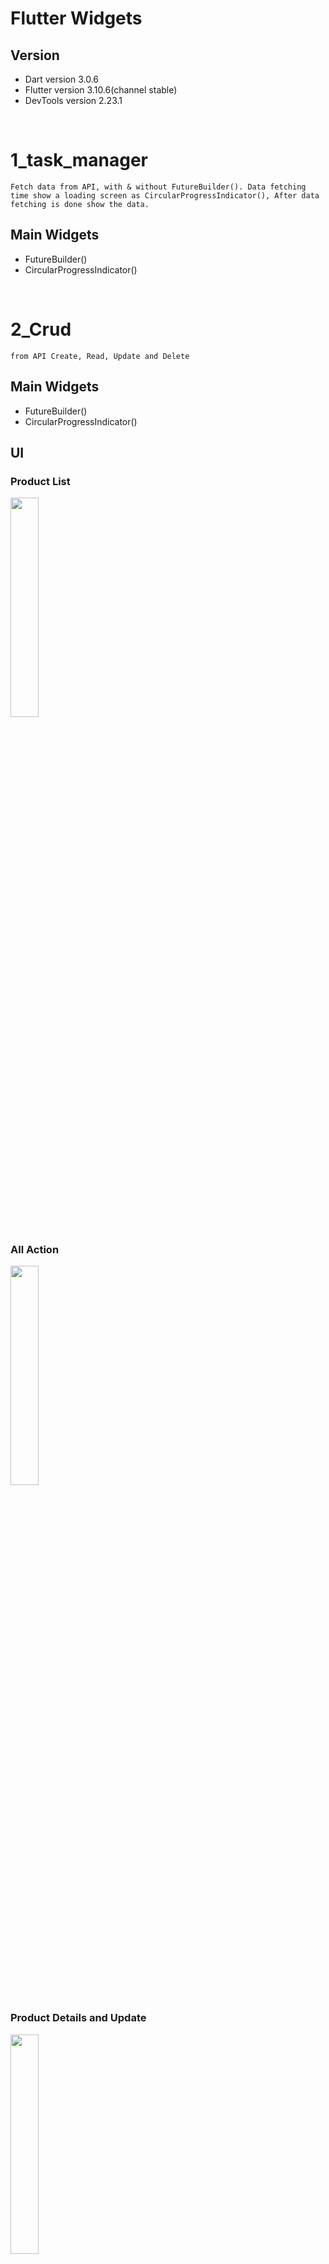 # Flutter Widgets

## Version

-   Dart version 3.0.6
-   Flutter version 3.10.6(channel stable)
-   DevTools version 2.23.1

<br>

# 1_task_manager
    Fetch data from API, with & without FutureBuilder(). Data fetching time show a loading screen as CircularProgressIndicator(), After data fetching is done show the data.

## Main Widgets
-   FutureBuilder()
-   CircularProgressIndicator()




<br>

# 2_Crud
    from API Create, Read, Update and Delete 

## Main Widgets
-   FutureBuilder()
-   CircularProgressIndicator()

## UI

### Product List
<img src="https://github.com/pd28CSE/flutter/assets/71305747/1bd78adb-4658-4567-baad-baf6e238f359" width="30%" height="30%"><br>

### All Action
<img src="https://github.com/pd28CSE/flutter/assets/71305747/453bba90-5df8-495f-906c-62b53b218658" width="30%" height="30%"><br>

### Product Details and Update
<img src="https://github.com/pd28CSE/flutter/assets/71305747/9cf20ff4-64cd-4ef7-af5f-3127fa1504ca" width="30%" height="30%"><br>

### Add New Product
<img src="https://github.com/pd28CSE/flutter/assets/71305747/ca64cf46-ccbe-4e45-8f5d-911b4e1ab5f9" width="30%" height="30%"><br>


